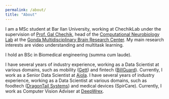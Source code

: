```yaml
---
permalink: /about/
title: "About"
---
```


I am a MSc student at Bar Ilan University, working at ChechikLab under the supervision of <a href="https://chechiklab.biu.ac.il/~gal/"> Prof. Gal Chechik</a>, head of the <a href="http://chechiklab.biu.ac.il/"> Computational Neurobiology Lab</a> at the <a href="http://www.gondabrain.biu.ac.il/">Gonda Multidisciplinary Brain Research Center</a>. My main research interests are video understanding and multitask learning.

I hold an BSc in Biomedical engineering (summa cum laude).

I have several years of industry experience, working as a Data Scientist at various domains, such as mobility (<a href="https://gett.com/il/">Gett</a>) and fintech (<a href="https://www.prosper.com/">BillGuard</a>). Currently, I work as a Senior Data Scientist at <a href="https://aiola.com/">Aiola</a>.
I have several years of industry experience, working as a Data Scientist at various domains, such as foodtech (<a href="https://www.dragontail.com/">DragonTail Systems</a>) and medical devices (SpirCare). Currently, I work as Computer Vision Adviser at <a href="https://deepwrex.com/">DeepWrex</a>.